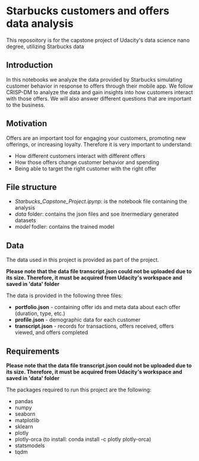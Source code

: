 # Starbucks customers and offers data analysis
This reposoitory is for the capstone project of Udacity's data science nano degree, utilizing Starbucks data

## Introduction
In this notebooks we analyze the data provided by Starbucks simulating customer behavior in response to offers through their mobile app. We follow CRISP-DM to analyze the data and gain insights into how customers interact with those offers. We will also answer different questions that are important to the business.

## Motivation
Offers are an important tool for engaging your customers, promoting new offerings, or increasing loyalty. Therefore it is very important to understand:
- How different customers interact with different offers
- How those offers change customer behavior and spending
- Being able to target the right customer with the right offer

## File structure
* _Starbucks_Capstone_Project.ipynp_: is the notebook file containing the analysis
* _data_ folder: contains the json files and soe itnermediary generated datasets
* _model_ fodler: contains the trained model

## Data
The data used in this project is provided as part of the project.

__Please note that the data file transcript.json could not be uploaded due to its size. Therefore, it must be acquired from Udacity's workspace and saved in 'data' folder__

The data is provided in the following three files:
- __portfolio.json__ - containing offer ids and meta data about each offer (duration, type, etc.)
- __profile.json__ - demographic data for each customer
- __transcript.json__ - records for transactions, offers received, offers viewed, and offers completed

## Requirements
__Please note that the data file transcript.json could not be uploaded due to its size. Therefore, it must be acquired from Udacity's workspace and saved in 'data' folder__

The packages required to run this project are the following:
- pandas
- numpy
- seaborn
- matplotlib
- sklearn
- plotly
- plotly-orca (to install: conda install -c plotly plotly-orca)
- statsmodels
- tqdm
